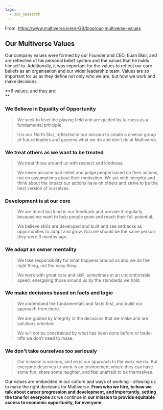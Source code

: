 ```yaml
---
tags:
  - Job_Research
---
```

From: https://www.multiverse.io/en-GB/blog/our-multiverse-values
## Our Multiverse Values
Our company values were formed by our Founder and CEO, Euan Blair, and are reflective of his personal belief system and the values that he holds himself to. Additionally, it was important for the values to reflect our core beliefs as an organisation and our wider leadership team. Values are so important for us as they define not only who we are, but how we work and make decisions.

**6 values, and they are:  
**

### We Believe in Equality of Opportunity
> We seek to level the playing field and are guided by fairness as a fundamental principle. 
> 
> It is our North Star, reflected in our mission to create a diverse group of future leaders and governs what we do and don’t do at Multiverse.

### We treat others as we want to be treated
> We treat those around us with respect and kindness. 
> 
> We never assume bad intent and judge people based on their actions, not on assumptions about their motivation. We act with integrity and think about the impact our actions have on others and strive to be the best version of ourselves.

### Development is at our core
> We are direct but kind in our feedback and provide it regularly because we want to help people grow and reach their full potential. 
> 
> We believe skills are developed and built and see setbacks as opportunities to adapt and grow. No one should be the same person they were 3 months ago.

### We adopt an owner mentality
> We take responsibility for what happens around us and we do the right thing, not the easy thing. 
> 
> We work with great care and skill, sometimes at an uncomfortable speed, energising those around us by the standards we hold.  

### We make decisions based on facts and logic
> We understand the fundamentals and facts first, and build our approach from there. 
> 
> We are guided by integrity in the decisions that we make and are solutions oriented. 
> 
> We will not be constrained by what has been done before or trade-offs we don’t need to make.  

### We don't take ourselves too seriously
> Our mission is serious, and so is our approach to the work we do. But everyone deserves to work in an environment where they can have some fun, share some laughter, and feel unafraid to be themselves.

Our values are embedded in our culture and ways of working - allowing us to make the right decisions for Multiverse. **From who we hire, to how we talk about career progression and development, and importantly, setting the tone for everyone** as we continue in **our mission to provide equitable access to economic opportunity, for everyone.**